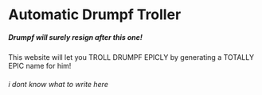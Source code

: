 # Automatic Drumpf Troller
##### *Drumpf will surely resign after this one!*

This website will let you TROLL DRUMPF EPICLY by generating a TOTALLY EPIC name for him!

###### i dont know what to write here